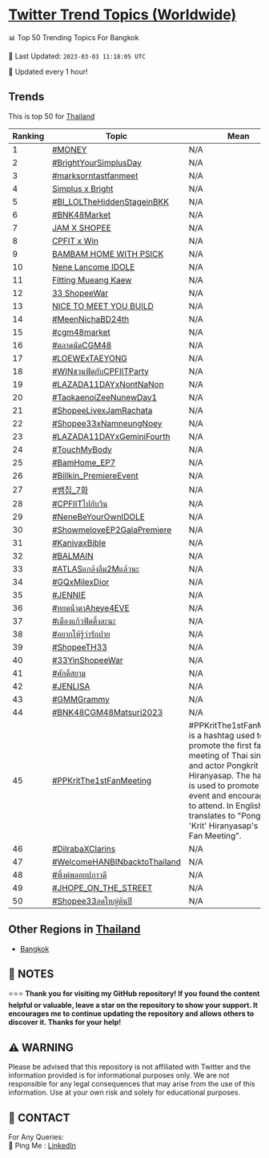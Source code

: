 [Twitter Trend Topics (Worldwide)](https://github.com/ErcinDedeoglu/Twitter-Trend-Topics)
==========


📊 Top 50 Trending Topics For Bangkok

📆 Last Updated: `2023-03-03 11:18:05 UTC`

🔧 Updated every 1 hour!


## Trends

This is top 50 for [Thailand](</Thailand>)

| Ranking | Topic | Mean |
| ------- | ------------ | ------------ |
| 1 | [#MONEY](http://twitter.com/search?q=%23MONEY) | N/A |
| 2 | [#BrightYourSimplusDay](http://twitter.com/search?q=%23BrightYourSimplusDay) | N/A |
| 3 | [#marksorntastfanmeet](http://twitter.com/search?q=%23marksorntastfanmeet) | N/A |
| 4 | [Simplus x Bright](http://twitter.com/search?q=Simplus+x+Bright) | N/A |
| 5 | [#BI_LOLTheHiddenStageinBKK](http://twitter.com/search?q=%23BI_LOLTheHiddenStageinBKK) | N/A |
| 6 | [#BNK48Market](http://twitter.com/search?q=%23BNK48Market) | N/A |
| 7 | [JAM X SHOPEE](http://twitter.com/search?q=JAM+X+SHOPEE) | N/A |
| 8 | [CPFIT x Win](http://twitter.com/search?q=CPFIT+x+Win) | N/A |
| 9 | [BAMBAM HOME WITH PSICK](http://twitter.com/search?q=BAMBAM+HOME+WITH+PSICK) | N/A |
| 10 | [Nene Lancome IDOLE](http://twitter.com/search?q=Nene+Lancome+IDOLE) | N/A |
| 11 | [Fitting Mueang Kaew](http://twitter.com/search?q=Fitting+Mueang+Kaew) | N/A |
| 12 | [33 ShopeeWar](http://twitter.com/search?q=33+ShopeeWar) | N/A |
| 13 | [NICE TO MEET YOU BUILD](http://twitter.com/search?q=NICE+TO+MEET+YOU+BUILD) | N/A |
| 14 | [#MeenNichaBD24th](http://twitter.com/search?q=%23MeenNichaBD24th) | N/A |
| 15 | [#cgm48market](http://twitter.com/search?q=%23cgm48market) | N/A |
| 16 | [#ตลาดนัดCGM48](http://twitter.com/search?q=%23%e0%b8%95%e0%b8%a5%e0%b8%b2%e0%b8%94%e0%b8%99%e0%b8%b1%e0%b8%94CGM48) | N/A |
| 17 | [#LOEWExTAEYONG](http://twitter.com/search?q=%23LOEWExTAEYONG) | N/A |
| 18 | [#WINชวนฟิตกับCPFIITParty](http://twitter.com/search?q=%23WIN%e0%b8%8a%e0%b8%a7%e0%b8%99%e0%b8%9f%e0%b8%b4%e0%b8%95%e0%b8%81%e0%b8%b1%e0%b8%9aCPFIITParty) | N/A |
| 19 | [#LAZADA11DAYxNontNaNon](http://twitter.com/search?q=%23LAZADA11DAYxNontNaNon) | N/A |
| 20 | [#TaokaenoiZeeNunewDay1](http://twitter.com/search?q=%23TaokaenoiZeeNunewDay1) | N/A |
| 21 | [#ShopeeLivexJamRachata](http://twitter.com/search?q=%23ShopeeLivexJamRachata) | N/A |
| 22 | [#Shopee33xNamneungNoey](http://twitter.com/search?q=%23Shopee33xNamneungNoey) | N/A |
| 23 | [#LAZADA11DAYxGeminiFourth](http://twitter.com/search?q=%23LAZADA11DAYxGeminiFourth) | N/A |
| 24 | [#TouchMyBody](http://twitter.com/search?q=%23TouchMyBody) | N/A |
| 25 | [#BamHome_EP7](http://twitter.com/search?q=%23BamHome_EP7) | N/A |
| 26 | [#Billkin_PremiereEvent](http://twitter.com/search?q=%23Billkin_PremiereEvent) | N/A |
| 27 | [#뱀집_7화](http://twitter.com/search?q=%23%eb%b1%80%ec%a7%91_7%ed%99%94) | N/A |
| 28 | [#CPFIITไปกับวิน](http://twitter.com/search?q=%23CPFIIT%e0%b9%84%e0%b8%9b%e0%b8%81%e0%b8%b1%e0%b8%9a%e0%b8%a7%e0%b8%b4%e0%b8%99) | N/A |
| 29 | [#NeneBeYourOwnIDOLE](http://twitter.com/search?q=%23NeneBeYourOwnIDOLE) | N/A |
| 30 | [#ShowmeloveEP2GalaPremiere](http://twitter.com/search?q=%23ShowmeloveEP2GalaPremiere) | N/A |
| 31 | [#KanivaxBible](http://twitter.com/search?q=%23KanivaxBible) | N/A |
| 32 | [#BALMAIN](http://twitter.com/search?q=%23BALMAIN) | N/A |
| 33 | [#ATLASแกล้งลืม2Mแล้วนะ](http://twitter.com/search?q=%23ATLAS%e0%b9%81%e0%b8%81%e0%b8%a5%e0%b9%89%e0%b8%87%e0%b8%a5%e0%b8%b7%e0%b8%a12M%e0%b9%81%e0%b8%a5%e0%b9%89%e0%b8%a7%e0%b8%99%e0%b8%b0) | N/A |
| 34 | [#GQxMilexDior](http://twitter.com/search?q=%23GQxMilexDior) | N/A |
| 35 | [#JENNIE](http://twitter.com/search?q=%23JENNIE) | N/A |
| 36 | [#หยดน้ําตาAheye4EVE](http://twitter.com/search?q=%23%e0%b8%ab%e0%b8%a2%e0%b8%94%e0%b8%99%e0%b9%89%e0%b9%8d%e0%b8%b2%e0%b8%95%e0%b8%b2Aheye4EVE) | N/A |
| 37 | [#เมืองแก้วฟิตติ้งละนะ](http://twitter.com/search?q=%23%e0%b9%80%e0%b8%a1%e0%b8%b7%e0%b8%ad%e0%b8%87%e0%b9%81%e0%b8%81%e0%b9%89%e0%b8%a7%e0%b8%9f%e0%b8%b4%e0%b8%95%e0%b8%95%e0%b8%b4%e0%b9%89%e0%b8%87%e0%b8%a5%e0%b8%b0%e0%b8%99%e0%b8%b0) | N/A |
| 38 | [#อยากให้รู้ว่ารักปาย](http://twitter.com/search?q=%23%e0%b8%ad%e0%b8%a2%e0%b8%b2%e0%b8%81%e0%b9%83%e0%b8%ab%e0%b9%89%e0%b8%a3%e0%b8%b9%e0%b9%89%e0%b8%a7%e0%b9%88%e0%b8%b2%e0%b8%a3%e0%b8%b1%e0%b8%81%e0%b8%9b%e0%b8%b2%e0%b8%a2) | N/A |
| 39 | [#ShopeeTH33](http://twitter.com/search?q=%23ShopeeTH33) | N/A |
| 40 | [#33YinShopeeWar](http://twitter.com/search?q=%2333YinShopeeWar) | N/A |
| 41 | [#ศักดิ์สยาม](http://twitter.com/search?q=%23%e0%b8%a8%e0%b8%b1%e0%b8%81%e0%b8%94%e0%b8%b4%e0%b9%8c%e0%b8%aa%e0%b8%a2%e0%b8%b2%e0%b8%a1) | N/A |
| 42 | [#JENLISA](http://twitter.com/search?q=%23JENLISA) | N/A |
| 43 | [#GMMGrammy](http://twitter.com/search?q=%23GMMGrammy) | N/A |
| 44 | [#BNK48CGM48Matsuri2023](http://twitter.com/search?q=%23BNK48CGM48Matsuri2023) | N/A |
| 45 | [#PPKritThe1stFanMeeting](http://twitter.com/search?q=%23PPKritThe1stFanMeeting) | #PPKritThe1stFanMeeting is a hashtag used to promote the first fan meeting of Thai singer and actor Pongkrit “Krit” Hiranyasap. The hashtag is used to promote the event and encourage fans to attend. In English, it translates to "Pongkrit 'Krit' Hiranyasap's First Fan Meeting". |
| 46 | [#DilrabaXClarins](http://twitter.com/search?q=%23DilrabaXClarins) | N/A |
| 47 | [#WelcomeHANBINbacktoThailand](http://twitter.com/search?q=%23WelcomeHANBINbacktoThailand) | N/A |
| 48 | [#พิ้งค์พลอยปภาวดี](http://twitter.com/search?q=%23%e0%b8%9e%e0%b8%b4%e0%b9%89%e0%b8%87%e0%b8%84%e0%b9%8c%e0%b8%9e%e0%b8%a5%e0%b8%ad%e0%b8%a2%e0%b8%9b%e0%b8%a0%e0%b8%b2%e0%b8%a7%e0%b8%94%e0%b8%b5) | N/A |
| 49 | [#JHOPE_ON_THE_STREET](http://twitter.com/search?q=%23JHOPE_ON_THE_STREET) | N/A |
| 50 | [#Shopee33ลดใหญ่ต้นปี](http://twitter.com/search?q=%23Shopee33%e0%b8%a5%e0%b8%94%e0%b9%83%e0%b8%ab%e0%b8%8d%e0%b9%88%e0%b8%95%e0%b9%89%e0%b8%99%e0%b8%9b%e0%b8%b5) | N/A |



## Other Regions in [Thailand](</Thailand>)

* [Bangkok](</Thailand/Bangkok.md>)



## 📝 NOTES

⭐⭐⭐ **Thank you for visiting my GitHub repository! If you found the content helpful or valuable, leave a star on the repository to show your support. It encourages me to continue updating the repository and allows others to discover it. Thanks for your help!**


## ⚠️ WARNING

Please be advised that this repository is not affiliated with Twitter and the information provided is for informational purposes only. We are not responsible for any legal consequences that may arise from the use of this information. Use at your own risk and solely for educational purposes.


## 📨 CONTACT

 For Any Queries:  
            🏓 Ping Me : [LinkedIn](https://www.linkedin.com/in/ercindedeoglu/)
